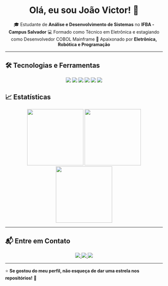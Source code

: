 <h1 align="center">Olá, eu sou João Victor! 👋</h1>

<p align="center">
  🎓 Estudante de <strong>Análise e Desenvolvimento de Sistemas</strong> no <strong>IFBA - Campus Salvador</strong>  
  💻 Formado como Técnico em Eletrônica e estagiando como Desenvolvedor COBOL Mainframe 
  🚀 Apaixonado por <strong>Eletrônica, Robótica e Programação</strong>  
</p>

---
## 🛠️ Tecnologias e Ferramentas

<p align="center">
  <img src="https://img.shields.io/badge/C-00599C?style=for-the-badge&logo=c&logoColor=white">
  <img src="https://img.shields.io/badge/Java-6F4E37?style=for-the-badge&logo=coffeescript&logoColor=white">
  <img src="https://img.shields.io/badge/COBOL-02457A?style=for-the-badge&logo=cobol&logoColor=white">
  <img src="https://img.shields.io/badge/Python-3776AB?style=for-the-badge&logo=python&logoColor=white">
  <img src="https://img.shields.io/badge/Git-F05032?style=for-the-badge&logo=git&logoColor=white">
  <img src="https://img.shields.io/badge/GitHub-181717?style=for-the-badge&logo=github&logoColor=white">
</p>

## 📈 Estatísticas

<p align="center">
  <img height="180em" src="https://github-readme-stats.vercel.app/api?username=jotave8&show_icons=true&theme=dracula&include_all_commits=true&count_private=true&cache_seconds=60">
  <img height="180em" src="https://streak-stats.demolab.com?user=jotave8&theme=dracula">
  <img height="180em" src="https://github-readme-stats.vercel.app/api/top-langs/?username=jotave8&theme=dracula&hide_border=true&layout=compact&cache_seconds=60">
</p>

---
## 📬 Entre em Contato

<p align="center">
  <a href="mailto:jvol180908@gmail.com">
    <img src="https://img.shields.io/badge/Email-D14836?style=for-the-badge&logo=gmail&logoColor=white">
  </a>
  <a href="https://www.linkedin.com/in/joão-lima-071j18/">
    <img src="https://img.shields.io/badge/LinkedIn-0077B5?style=for-the-badge&logo=linkedin&logoColor=white">
  </a>
  <a href="https://github.com/jotave8">
    <img src="https://img.shields.io/badge/GitHub-181717?style=for-the-badge&logo=github&logoColor=white">
  </a>
</p>

---

⭐ **Se gostou do meu perfil, não esqueça de dar uma estrela nos repositórios!** 🚀  
